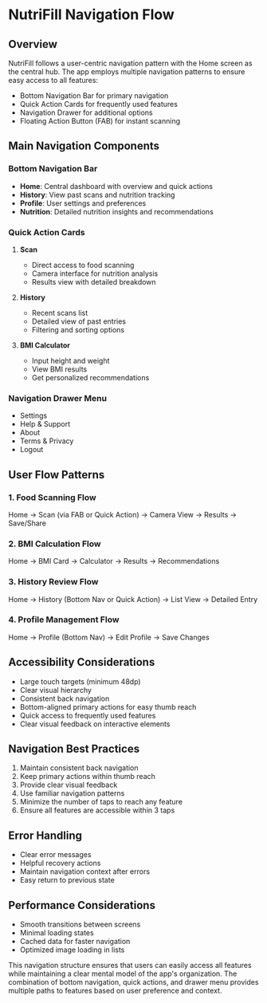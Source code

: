 # NutriFill Navigation Flow

## Overview
NutriFill follows a user-centric navigation pattern with the Home screen as the central hub. The app employs multiple navigation patterns to ensure easy access to all features:
- Bottom Navigation Bar for primary navigation
- Quick Action Cards for frequently used features
- Navigation Drawer for additional options
- Floating Action Button (FAB) for instant scanning

## Main Navigation Components

### Bottom Navigation Bar
- **Home**: Central dashboard with overview and quick actions
- **History**: View past scans and nutrition tracking
- **Profile**: User settings and preferences
- **Nutrition**: Detailed nutrition insights and recommendations

### Quick Action Cards
1. **Scan**
   - Direct access to food scanning
   - Camera interface for nutrition analysis
   - Results view with detailed breakdown

2. **History**
   - Recent scans list
   - Detailed view of past entries
   - Filtering and sorting options

3. **BMI Calculator**
   - Input height and weight
   - View BMI results
   - Get personalized recommendations

### Navigation Drawer Menu
- Settings
- Help & Support
- About
- Terms & Privacy
- Logout

## User Flow Patterns

### 1. Food Scanning Flow
Home → Scan (via FAB or Quick Action) → Camera View → Results → Save/Share

### 2. BMI Calculation Flow
Home → BMI Card → Calculator → Results → Recommendations

### 3. History Review Flow
Home → History (Bottom Nav or Quick Action) → List View → Detailed Entry

### 4. Profile Management Flow
Home → Profile (Bottom Nav) → Edit Profile → Save Changes

## Accessibility Considerations
- Large touch targets (minimum 48dp)
- Clear visual hierarchy
- Consistent back navigation
- Bottom-aligned primary actions for easy thumb reach
- Quick access to frequently used features
- Clear visual feedback on interactive elements

## Navigation Best Practices
1. Maintain consistent back navigation
2. Keep primary actions within thumb reach
3. Provide clear visual feedback
4. Use familiar navigation patterns
5. Minimize the number of taps to reach any feature
6. Ensure all features are accessible within 3 taps

## Error Handling
- Clear error messages
- Helpful recovery actions
- Maintain navigation context after errors
- Easy return to previous state

## Performance Considerations
- Smooth transitions between screens
- Minimal loading states
- Cached data for faster navigation
- Optimized image loading in lists

This navigation structure ensures that users can easily access all features while maintaining a clear mental model of the app's organization. The combination of bottom navigation, quick actions, and drawer menu provides multiple paths to features based on user preference and context.